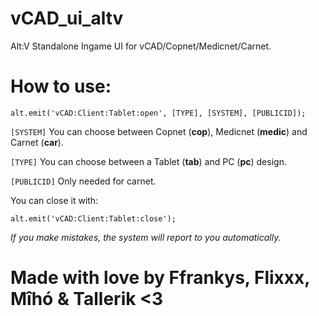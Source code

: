 # vCAD_ui_altv
Alt:V Standalone Ingame UI for vCAD/Copnet/Medicnet/Carnet.

# How to use:
```
alt.emit('vCAD:Client:Tablet:open', [TYPE], [SYSTEM], [PUBLICID]);
```

`[SYSTEM]` You can choose between Copnet (**cop**), Medicnet (**medic**) and Carnet (**car**).

`[TYPE]` You can choose between a Tablet (**tab**) and PC (**pc**) design.

`[PUBLICID]` Only needed for carnet.


You can close it with:
```
alt.emit('vCAD:Client:Tablet:close');
```

*If you make mistakes, the system will report to you automatically.*

# Made with love by Ffrankys, Flixxx, Mîhó & Tallerik <3
